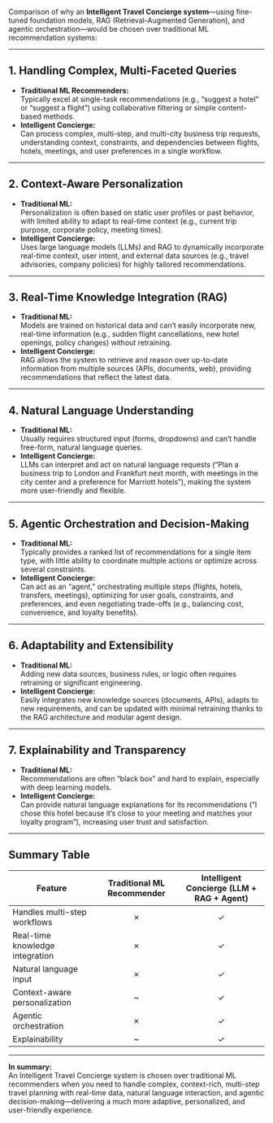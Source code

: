 Comparison of why an **Intelligent Travel Concierge system**—using fine-tuned foundation models, RAG (Retrieval-Augmented Generation), and agentic orchestration—would be chosen over traditional ML recommendation systems:

---

## 1. **Handling Complex, Multi-Faceted Queries**
- **Traditional ML Recommenders:**  
  Typically excel at single-task recommendations (e.g., “suggest a hotel” or “suggest a flight”) using collaborative filtering or simple content-based methods.
- **Intelligent Concierge:**  
  Can process complex, multi-step, and multi-city business trip requests, understanding context, constraints, and dependencies between flights, hotels, meetings, and user preferences in a single workflow.

---

## 2. **Context-Aware Personalization**
- **Traditional ML:**  
  Personalization is often based on static user profiles or past behavior, with limited ability to adapt to real-time context (e.g., current trip purpose, corporate policy, meeting times).
- **Intelligent Concierge:**  
  Uses large language models (LLMs) and RAG to dynamically incorporate real-time context, user intent, and external data sources (e.g., travel advisories, company policies) for highly tailored recommendations.

---

## 3. **Real-Time Knowledge Integration (RAG)**
- **Traditional ML:**  
  Models are trained on historical data and can’t easily incorporate new, real-time information (e.g., sudden flight cancellations, new hotel openings, policy changes) without retraining.
- **Intelligent Concierge:**  
  RAG allows the system to retrieve and reason over up-to-date information from multiple sources (APIs, documents, web), providing recommendations that reflect the latest data.

---

## 4. **Natural Language Understanding**
- **Traditional ML:**  
  Usually requires structured input (forms, dropdowns) and can’t handle free-form, natural language queries.
- **Intelligent Concierge:**  
  LLMs can interpret and act on natural language requests (“Plan a business trip to London and Frankfurt next month, with meetings in the city center and a preference for Marriott hotels”), making the system more user-friendly and flexible.

---

## 5. **Agentic Orchestration and Decision-Making**
- **Traditional ML:**  
  Typically provides a ranked list of recommendations for a single item type, with little ability to coordinate multiple actions or optimize across several constraints.
- **Intelligent Concierge:**  
  Can act as an “agent,” orchestrating multiple steps (flights, hotels, transfers, meetings), optimizing for user goals, constraints, and preferences, and even negotiating trade-offs (e.g., balancing cost, convenience, and loyalty benefits).

---

## 6. **Adaptability and Extensibility**
- **Traditional ML:**  
  Adding new data sources, business rules, or logic often requires retraining or significant engineering.
- **Intelligent Concierge:**  
  Easily integrates new knowledge sources (documents, APIs), adapts to new requirements, and can be updated with minimal retraining thanks to the RAG architecture and modular agent design.

---

## 7. **Explainability and Transparency**
- **Traditional ML:**  
  Recommendations are often “black box” and hard to explain, especially with deep learning models.
- **Intelligent Concierge:**  
  Can provide natural language explanations for its recommendations (“I chose this hotel because it’s close to your meeting and matches your loyalty program”), increasing user trust and satisfaction.

---

## **Summary Table**

| Feature                        | Traditional ML Recommender | Intelligent Concierge (LLM + RAG + Agent) |
|------------------------------- |:-------------------------:|:-----------------------------------------:|
| Handles multi-step workflows    |            ✗              |                   ✓                       |
| Real-time knowledge integration |            ✗              |                   ✓                       |
| Natural language input          |            ✗              |                   ✓                       |
| Context-aware personalization   |            ~              |                   ✓                       |
| Agentic orchestration           |            ✗              |                   ✓                       |
| Explainability                  |            ~              |                   ✓                       |

---

**In summary:**  
An Intelligent Travel Concierge system is chosen over traditional ML recommenders when you need to handle complex, context-rich, multi-step travel planning with real-time data, natural language interaction, and agentic decision-making—delivering a much more adaptive, personalized, and user-friendly experience.
